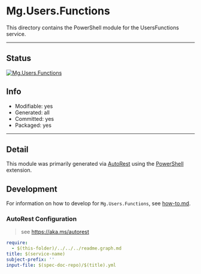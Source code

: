 <!-- region Generated -->
# Mg.Users.Functions
This directory contains the PowerShell module for the UsersFunctions service.

---
## Status
[![Mg.Users.Functions](https://img.shields.io/powershellgallery/v/Mg.Users.Functions.svg?style=flat-square&label=Mg.Users.Functions "Mg.Users.Functions")](https://www.powershellgallery.com/packages/Mg.Users.Functions/)

## Info
- Modifiable: yes
- Generated: all
- Committed: yes
- Packaged: yes

---
## Detail
This module was primarily generated via [AutoRest](https://github.com/Azure/autorest) using the [PowerShell](https://github.com/Azure/autorest.powershell) extension.

## Development
For information on how to develop for `Mg.Users.Functions`, see [how-to.md](how-to.md).
<!-- endregion -->

### AutoRest Configuration

> see https://aka.ms/autorest

``` yaml
require:
  - $(this-folder)/../../../readme.graph.md
title: $(service-name)
subject-prefix: ''
input-file: $(spec-doc-repo)/$(title).yml
```
